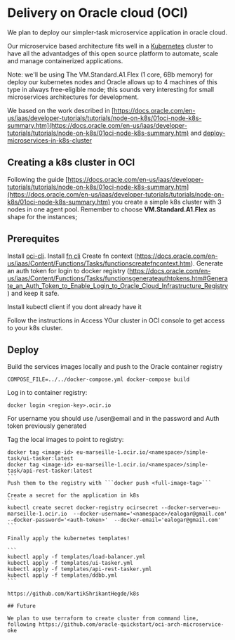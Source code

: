 # Delivery on Oracle cloud (OCI)

We plan to deploy our simpler-task microservice application in oracle cloud.

Our microservice based architecture fits well in a [Kubernetes](https://kubernetes.io/es/) cluster to have all the advantadges of this open source platform to automate, scale and manage containerized applications.

Note: we'll be using The VM.Standard.A1.Flex (1 core, 6Bb memory) for deploy our kubernetes nodes and Oracle allows up to 4 machines of this type in always free-eligible mode; this sounds very interesting for small microservices architectures for development.

We based on the work described in [https://docs.oracle.com/en-us/iaas/developer-tutorials/tutorials/node-on-k8s/01oci-node-k8s-summary.htm](https://docs.oracle.com/en-us/iaas/developer-tutorials/tutorials/node-on-k8s/01oci-node-k8s-summary.htm) and [deploy-microservices-in-k8s-cluster](https://docs.oracle.com/en/solutions/deploy-microservices/index.html#GUID-3BB86E87-11C6-4DF1-8CA9-1FD385A9B9E9)


## Creating a k8s cluster in OCI

Following the guide [https://docs.oracle.com/en-us/iaas/developer-tutorials/tutorials/node-on-k8s/01oci-node-k8s-summary.htm](https://docs.oracle.com/en-us/iaas/developer-tutorials/tutorials/node-on-k8s/01oci-node-k8s-summary.htm) you create a simple k8s cluster with 3 nodes in one agent pool. Remember to choose **VM.Standard.A1.Flex** as shape for the instances; 

## Prerequites

Install [oci-cli](https://docs.oracle.com/en-us/iaas/Content/API/SDKDocs/cliinstall.htm).
Install [fn cli](https://docs.oracle.com/en-us/iaas/Content/Functions/Tasks/functionsinstallfncli.htm)
Create fn context (https://docs.oracle.com/en-us/iaas/Content/Functions/Tasks/functionscreatefncontext.htm).
Generate an auth token for login to docker registry (https://docs.oracle.com/en-us/iaas/Content/Functions/Tasks/functionsgenerateauthtokens.htm#Generate_an_Auth_Token_to_Enable_Login_to_Oracle_Cloud_Infrastructure_Registry) and keep it safe.

Install kubectl client if you dont already have it

Follow the instructions in Access YOur cluster in OCI console to get access to your k8s cluster.


## Deploy

Build the services images locally and push to the Oracle container registry

```
COMPOSE_FILE=../../docker-compose.yml docker-compose build
```

Log in to container registry:
```
docker login <region-key>.ocir.io
```
For username you should use <Object Storage Namespace>/user@email and in the password and Auth token previously generated

Tag the local images to point to registry:
````
docker tag <image-id> eu-marseille-1.ocir.io/<namespace>/simple-task/ui-tasker:latest
docker tag <image-id> eu-marseille-1.ocir.io/<namespace>/simple-task/api-rest-tasker:latest
```
Push them to the registry with ```docker push <full-image-tag>```

Create a secret for the application in k8s
```
kubectl create secret docker-registry ocirsecret --docker-server=eu-marseille-1.ocir.io  --docker-username='<namespace>/ealogar@gmail.com' --docker-password='<auth-token>'  --docker-email='ealogar@gmail.com'
```

Finally apply the kubernetes templates!

```
kubectl apply -f templates/load-balancer.yml
kubectl apply -f templates/ui-tasker.yml
kubectl apply -f templates/api-rest-tasker.yml
kubectl apply -f templates/ddbb.yml
```

https://github.com/KartikShrikantHegde/k8s

## Future

We plan to use terraform to create cluster from command line, following https://github.com/oracle-quickstart/oci-arch-microservice-oke
